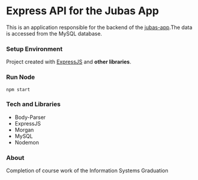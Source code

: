 # Express API for the Jubas App

This is an application responsible for the backend of the [jubas-app](https://github.com/marcelo-de-santana/jubas-app).The data is accessed from the MySQL database.

### Setup Environment
Project created with [ExpressJS](https://expressjs.com/) and **other libraries**.

### Run Node
    npm start

### Tech and Libraries
- Body-Parser
- ExpressJS
- Morgan
- MySQL
- Nodemon  

### About
Completion of course work of the Information Systems Graduation
